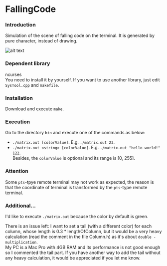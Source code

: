 FallingCode
=======================

### Introduction ###
Simulation of the scene of falling code on the terminal. It is generated by pure character, instead of drawing.<br>


![alt text](https://en.wikipedia.org/wiki/The_Matrix_(franchise)#/media/File:Ultimate_Matrix_Collection_poster.jpg)

### Dependent library ###
ncurses<br>
You need to install it by yourself. If you want to use another library, just edit `SysTool.cpp` and `makefile`.

### Installation ###
Download and execute `make`.

### Execution ###
Go to the directory `bin` and execute one of the commands as below:
* `./matrix.out [colorValue]`. E.g. `./matrix.out 23`.
* `./matrix.out <string> [colorValue]`. E.g. `./matrix.out "hello world!" 122`.
<br>Besides, the `colorValue` is optional and its range is [0, 255].

### Attention ###
Some `pts`-tpye remote terminal may not work as expected, the reason is that the coordinate of terminal is transformed by the `pts`-type remote terminal.


### Additional... ###
I'd like to execute `./matrix.out` because the color by default is green.<br>

There is an issue left: I want to set a tail (with a different color) for each column, whose length is 0.3 * lengthOfColumn, but it would be a very heavy calculation (read the comment in the file Column.h) as it's about `double - multiplication`.<br>
My PC is a Mac Pro with 4GB RAM and its performance is not good enough so I commented the tail part. If you have another way to add the tail without any heavy calculation, it would be appreciated if you let me know.

